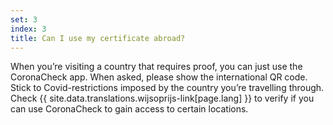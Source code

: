 ```yaml
---
set: 3
index: 3
title: Can I use my certificate abroad? 
---
```

When you’re visiting a country that requires proof, you can just use the CoronaCheck app. When asked, please show the international QR code. Stick to Covid-restrictions imposed by the country you’re travelling through. Check {{ site.data.translations.wijsoprijs-link[page.lang] }} to verify if you can use CoronaCheck to gain access to certain locations.
